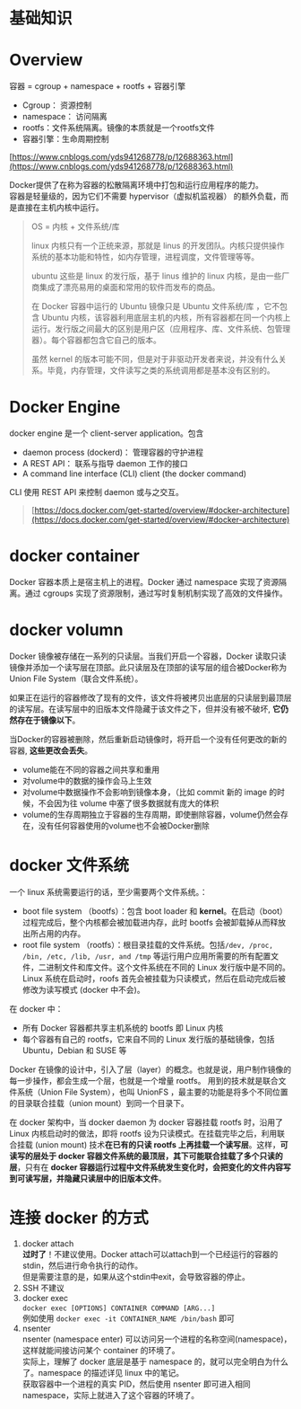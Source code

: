 # 基础知识
# Overview
容器 = cgroup + namespace + rootfs + 容器引擎
+ Cgroup： 资源控制
+ namespace： 访问隔离
+ rootfs：文件系统隔离。镜像的本质就是一个rootfs文件
+ 容器引擎：生命周期控制
  
[https://www.cnblogs.com/yds941268778/p/12688363.html](https://www.cnblogs.com/yds941268778/p/12688363.html)

Docker提供了在称为容器的松散隔离环境中打包和运行应用程序的能力。  
容器是轻量级的，因为它们不需要 hypervisor（虚拟机监视器） 的额外负载，而是直接在主机内核中运行。

> OS = 内核 + 文件系统/库
>
> linux 内核只有一个正统来源，那就是 linus 的开发团队。内核只提供操作系统的基本功能和特性，如内存管理，进程调度，文件管理等等。
> 
> ubuntu 这些是 linux 的发行版，基于 linus 维护的 linux 内核，是由一些厂商集成了漂亮易用的桌面和常用的软件而发布的商品。
> 
> 在 Docker 容器中运行的 Ubuntu 镜像只是 Ubuntu 文件系统/库 ，它不包含 Ubuntu 内核，该容器利用底层主机的内核，所有容器都在同一个内核上运行。发行版之间最大的区别是用户区（应用程序、库、文件系统、包管理器）。每个容器都包含它自己的版本。
> 
> 虽然 kernel 的版本可能不同，但是对于非驱动开发者来说，并没有什么关系。毕竟，内存管理，文件读写之类的系统调用都是基本没有区别的。

# Docker Engine
docker engine 是一个 client-server application。包含
+ daemon process (dockerd)： 管理容器的守护进程
+ A REST API： 联系与指导 daemon 工作的接口
+ A command line interface (CLI) client (the docker command)

CLI 使用 REST API 来控制 daemon 或与之交互。
> [https://docs.docker.com/get-started/overview/#docker-architecture](https://docs.docker.com/get-started/overview/#docker-architecture)

# docker container
Docker 容器本质上是宿主机上的进程。Docker 通过 namespace 实现了资源隔离。通过 cgroups 实现了资源限制，通过写时复制机制实现了高效的文件操作。

# docker volumn
Docker 镜像被存储在一系列的只读层。当我们开启一个容器，Docker 读取只读镜像并添加一个读写层在顶部。此只读层及在顶部的读写层的组合被Docker称为Union File System（联合文件系统）。

如果正在运行的容器修改了现有的文件，该文件将被拷贝出底层的只读层到最顶层的读写层。在读写层中的旧版本文件隐藏于该文件之下，但并没有被不破坏, **它仍然存在于镜像以下**。

当Docker的容器被删除，然后重新启动镜像时，将开启一个没有任何更改的新的容器, **这些更改会丢失**。

+ volume能在不同的容器之间共享和重用
+ 对volume中的数据的操作会马上生效
+ 对volume中数据操作不会影响到镜像本身，（比如 commit 新的 image 的时候，不会因为往 volume 中塞了很多数据就有庞大的体积
+ volume的生存周期独立于容器的生存周期，即使删除容器，volume仍然会存在，没有任何容器使用的volume也不会被Docker删除

# docker 文件系统
一个 linux 系统需要运行的话，至少需要两个文件系统。：
+ boot file system （bootfs）：包含 boot loader 和 **kernel**。在启动（boot）过程完成后，整个内核都会被加载进内存，此时 bootfs 会被卸载掉从而释放出所占用的内存。
+ root file system （rootfs）：根目录挂载的文件系统。包括` /dev, /proc, /bin, /etc, /lib, /usr, and /tmp ` 等运行用户应用所需要的所有配置文件，二进制文件和库文件。这个文件系统在不同的 Linux 发行版中是不同的。Linux 系统在启动时，roofs 首先会被挂载为只读模式，然后在启动完成后被修改为读写模式 (docker 中不会)。

在 docker 中：
+ 所有 Docker 容器都共享主机系统的 bootfs 即 Linux 内核
+ 每个容器有自己的 rootfs，它来自不同的 Linux 发行版的基础镜像，包括 Ubuntu，Debian 和 SUSE 等

Docker 在镜像的设计中，引入了层（layer）的概念。也就是说，用户制作镜像的每一步操作，都会生成一个层，也就是一个增量 rootfs。 用到的技术就是联合文件系统（Union File System），也叫 UnionFS ，最主要的功能是将多个不同位置的目录联合挂载（union mount）到同一个目录下。

在 docker 架构中，当 docker daemon 为 docker 容器挂载 rootfs 时，沿用了 Linux 内核启动时的做法，即将 rootfs 设为只读模式。在挂载完毕之后，利用联合挂载 (union mount) 技术**在已有的只读 rootfs 上再挂载一个读写层**。这样，**可读写的层处于 docker 容器文件系统的最顶层，其下可能联合挂载了多个只读的层**，只有在 **docker 容器运行过程中文件系统发生变化时，会把变化的文件内容写到可读写层，并隐藏只读层中的旧版本文件**。

# 连接 docker 的方式
1. docker attach  
    **过时了**！不建议使用。Docker attach可以attach到一个已经运行的容器的stdin，然后进行命令执行的动作。  
    但是需要注意的是，如果从这个stdin中exit，会导致容器的停止。
2. SSH 不建议
3. docker exec  
    `docker exec [OPTIONS] CONTAINER COMMAND [ARG...]`  
    例如使用 `docker exec -it CONTAINER_NAME /bin/bash` 即可
4. nsenter  
    nsenter (namespace enter) 可以访问另一个进程的名称空间(namespace)，这样就能间接访问某个 container 的环境了。  
    实际上，理解了 docker 底层是基于 namespace 的，就可以完全明白为什么了。namespace 的描述详见 linux 中的笔记。  
    获取容器中一个进程的真实 PID，然后使用 nsenter 即可进入相同 namespace，实际上就进入了这个容器的环境了。
